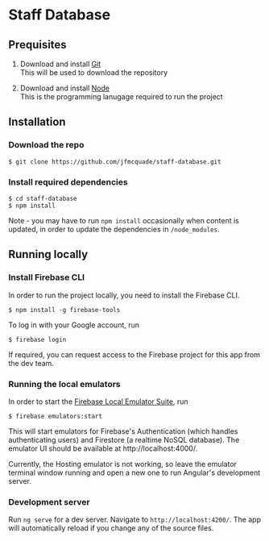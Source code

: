 # Staff Database

## Prequisites

1. Download and install [Git](https://git-scm.com/downloads)  
   This will be used to download the repository

2. Download and install [Node](https://nodejs.org/en/download/)  
   This is the programming lanugage required to run the project

## Installation

### Download the repo
```
$ git clone https://github.com/jfmcquade/staff-database.git
```

### Install required dependencies
```
$ cd staff-database
$ npm install
```
Note - you may have to run `npm install` occasionally when content is updated, in order to update the dependencies in `/node_modules`.

## Running locally

### Install Firebase CLI
In order to run the project locally, you need to install the Firebase CLI.
```
$ npm install -g firebase-tools
```
To log in with your Google account, run
```
$ firebase login
```
If required, you can request access to the Firebase project for this app from the dev team.

### Running the local emulators
In order to start the [Firebase Local Emulator Suite](https://firebase.google.com/docs/emulator-suite), run
```
$ firebase emulators:start
```
This will start emulators for Firebase's Authentication (which handles authenticating users) and Firestore (a realtime NoSQL database). The emulator UI should be available at http://localhost:4000/.

Currently, the Hosting emulator is not working, so leave the emulator terminal window running and open a new one to run Angular's development server.

### Development server

Run `ng serve` for a dev server. Navigate to `http://localhost:4200/`. The app will automatically reload if you change any of the source files.
